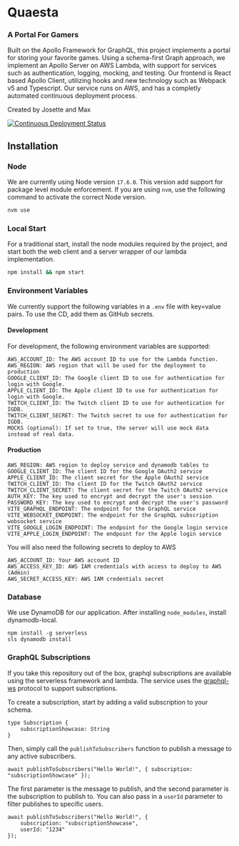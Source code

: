 # Quaesta

### A Portal For Gamers

Built on the Apollo Framework for GraphQL, this project implements a portal for storing your favorite games. Using a schema-first Graph approach, we implement an Apollo Server on AWS Lambda, with support for services such as authentication, logging, mocking, and testing. Our frontend is React based Apollo Client, utilizing hooks and new technology such as Webpack v5 and Typescript. Our service runs on AWS, and has a completly automated continuous deployment process.

Created by Josette and Max

[![Continuous Deployment Status](https://github.com/jhgrins/Quaesta/actions/workflows/deploy.yml/badge.svg)](https://github.com/jhgrins/Quaesta/actions/workflows/deploy.yml)

## Installation

### Node

We are currently using Node version `17.6.0`. This version add support for package level module enforcement. If you are using `nvm`, use the following command to activate the correct Node version.

```bash
nvm use
```

### Local Start

For a traditional start, install the node modules required by the project, and start both the web client and a server wrapper of our lambda implementation.

```bash
npm install && npm start
```

### Environment Variables

We currently support the following variables in a `.env` file with key=value pairs. To use the CD, add them as GitHub secrets.

#### Development

For development, the following environment variables are supported:

```
AWS_ACCOUNT_ID: The AWS account ID to use for the Lambda function.
AWS_REGION: AWS region that will be used for the deployment to production
GOOGLE_CLIENT_ID: The Google client ID to use for authentication for login with Google.
APPLE_CLIENT_ID: The Apple client ID to use for authentication for login with Google.
TWITCH_CLIENT_ID: The Twitch client ID to use for authentication for IGDB.
TWITCH_CLIENT_SECRET: The Twitch secret to use for authentication for IGDB.
MOCKS (optional): If set to true, the server will use mock data instead of real data.
```

#### Production

```
AWS_REGION: AWS region to deploy service and dynamodb tables to
GOOGLE_CLIENT_ID: The client ID for the Google OAuth2 service
APPLE_CLIENT_ID: The client secret for the Apple OAuth2 service
TWITCH_CLIENT_ID: The client ID for the Twitch OAuth2 service
TWITCH_CLIENT_SECRET: The client secret for the Twitch OAuth2 service
AUTH_KEY: The key used to encrypt and decrypt the user's session
PASSWORD_KEY: The key used to encrypt and decrypt the user's password
VITE_GRAPHQL_ENDPOINT: The endpoint for the GraphQL service
VITE_WEBSOCKET_ENDPOINT: The endpoint for the GraphQL subscription websocket service
VITE_GOOGLE_LOGIN_ENDPOINT: The endpoint for the Google login service
VITE_APPLE_LOGIN_ENDPOINT: The endpoint for the Apple login service
```

You will also need the following secrets to deploy to AWS

```
AWS_ACCOUNT_ID: Your AWS account ID
AWS_ACCESS_KEY_ID: AWS IAM credentials with access to deploy to AWS (Admin)
AWS_SECRET_ACCESS_KEY: AWS IAM credentials secret
```

### Database

We use DynamoDB for our application. After installing `node_modules`, install dynamodb-local.

```
npm install -g serverless
sls dynamodb install
```

### GraphQL Subscriptions

If you take this repository out of the box, graphql subscriptions are available using the serverless framework and lambda.
The service uses the [graphql-ws](https://github.com/enisdenjo/graphql-ws/blob/master/PROTOCOL.md) protocol to support subscriptions.

To create a subscription, start by adding a valid subscription to your schema.

```
type Subscription {
    subscriptionShowcase: String
}
```

Then, simply call the `publishToSubscribers` function to publish a message to any active subscribers.

```
await publishToSubscribers("Hello World!", { subscription: "subscriptionShowcase" });
```

The first parameter is the message to publish, and the second parameter is the subscription to publish to. You 
can also pass in a `userId` parameter to filter publishes to specific users.

```
await publishToSubscribers("Hello World!", { 
    subscription: "subscriptionShowcase", 
    userId: "1234" 
});
```
